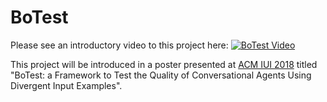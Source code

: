 # BoTest

Please see an introductory video to this project here:
[![BoTest Video](https://img.youtube.com/vi/3jU-Or0fztc/0.jpg)](https://youtu.be/3jU-Or0fztc)


This project will be introduced in a poster presented at [ACM IUI 2018](http://iui.acm.org/2018/) titled "BoTest: a Framework to Test the Quality of Conversational Agents Using Divergent Input Examples".
